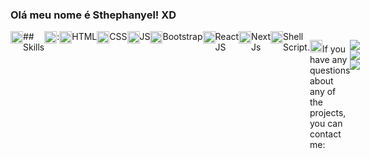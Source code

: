 <!--### Hi there 👋-->

<!--
**sthephanyel/sthephanyel** is a ✨ _special_ ✨ repository because its `README.md` (this file) appears on your GitHub profile.

Here are some ideas to get you started:

- 🔭 I’m currently working on ...
- 🌱 I’m currently learning ...
- 👯 I’m looking to collaborate on ...
- 🤔 I’m looking for help with ...
- 💬 Ask me about ...
- 📫 How to reach me: ...
- 😄 Pronouns: ...
- ⚡ Fun fact: ...
-->

### Olá meu nome é Sthephanyel! XD
<div style="display:flex;">
 <div style="display:flex;">
  <img src="https://i.pinimg.com/564x/f3/23/6d/f3236d054763a548077b89912fc8e8ff.jpg" style="width:20px;"/>
 </div>
 <div style="display:flex;">
## Skills <img src="https://github.githubassets.com/images/icons/emoji/unicode/1f4bb.png" width="20px"> : </br>
<img src="https://cdn.jsdelivr.net/gh/devicons/devicon/icons/html5/html5-original.svg" width="20px"/> HTML  </br>
<img src="https://cdn.jsdelivr.net/gh/devicons/devicon/icons/css3/css3-original.svg" width="20px" /> CSS </br>
<img src="https://cdn.jsdelivr.net/gh/devicons/devicon/icons/javascript/javascript-original.svg" width="20px"/> JS </br>
<img src="https://cdn.jsdelivr.net/gh/devicons/devicon/icons/bootstrap/bootstrap-original.svg" width="20px"/> Bootstrap </br>
<img src="https://cdn.jsdelivr.net/gh/devicons/devicon/icons/react/react-original.svg" width="20px"/> React JS </br>
<img src="https://cdn.jsdelivr.net/gh/devicons/devicon/icons/nextjs/nextjs-original.svg" width="20px"/> Next Js </br>
<img src="https://cdn.jsdelivr.net/gh/devicons/devicon/icons/bash/bash-original.svg" width="20px"/> Shell Script. </br>

<img src="https://github.githubassets.com/images/icons/emoji/unicode/1f680.png" width="20px">If you have any questions about any of the projects, you can contact me:

[<img src="https://img.shields.io/badge/linkedin-%230077B5.svg?&style=for-the-badge&logo=linkedin&logoColor=white" />](https://www.linkedin.com/in/sthephanyel-silva-pinheiro-a8a875183) 
[<img src = "https://img.shields.io/badge/instagram-%23E4405F.svg?&style=for-the-badge&logo=instagram&logoColor=white">](https://www.instagram.com/sthephanyel_silva/) 
[<img src = "https://img.shields.io/badge/facebook-%231877F2.svg?&style=for-the-badge&logo=facebook&logoColor=white">](https://www.facebook.com/sthephanyel.silva.7)
  </div>

</div>
